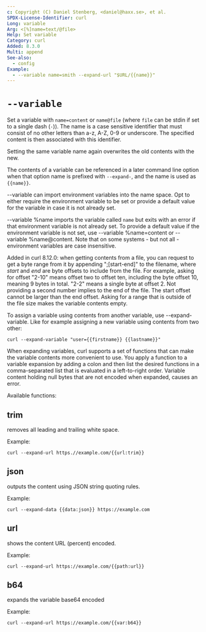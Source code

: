 ```yaml
---
c: Copyright (C) Daniel Stenberg, <daniel@haxx.se>, et al.
SPDX-License-Identifier: curl
Long: variable
Arg: <[%]name=text/@file>
Help: Set variable
Category: curl
Added: 8.3.0
Multi: append
See-also:
  - config
Example:
  - --variable name=smith --expand-url "$URL/{{name}}"
---
```


# `--variable`

Set a variable with `name=content` or `name@file` (where `file` can be stdin
if set to a single dash (`-`)). The name is a case sensitive identifier that
must consist of no other letters than a-z, A-Z, 0-9 or underscore. The
specified content is then associated with this identifier.

Setting the same variable name again overwrites the old contents with the new.

The contents of a variable can be referenced in a later command line option
when that option name is prefixed with `--expand-`, and the name is used as
`{{name}}`.

--variable can import environment variables into the name space. Opt to either
require the environment variable to be set or provide a default value for the
variable in case it is not already set.

--variable %name imports the variable called `name` but exits with an error if
that environment variable is not already set. To provide a default value if
the environment variable is not set, use --variable %name=content or
--variable %name@content. Note that on some systems - but not all -
environment variables are case insensitive.

Added in curl 8.12.0: when getting contents from a file, you can request to
get a byte range from it by appending ";[start-end]" to the filename, where
*start* and *end* are byte offsets to include from the file. For example,
asking for offset "2-10" means offset two to offset ten, including the byte
offset 10, meaning 9 bytes in total. "2-2" means a single byte at offset 2.
Not providing a second number implies to the end of the file. The start offset
cannot be larger than the end offset. Asking for a range that is outside of
the file size makes the variable contents empty.

To assign a variable using contents from another variable, use
--expand-variable. Like for example assigning a new variable using contents
from two other:

    curl --expand-variable "user={{firstname}} {{lastname}}"

When expanding variables, curl supports a set of functions that can make the
variable contents more convenient to use. You apply a function to a variable
expansion by adding a colon and then list the desired functions in a
comma-separated list that is evaluated in a left-to-right order. Variable
content holding null bytes that are not encoded when expanded, causes an
error.

Available functions:

## trim
removes all leading and trailing white space.

Example:

    curl --expand-url https.//example.com/{{url:trim}}

## json
outputs the content using JSON string quoting rules.

Example:

    curl --expand-data {{data:json}} https://example.com

## url
shows the content URL (percent) encoded.

Example:

    curl --expand-url https://example.com/{{path:url}}

## b64
expands the variable base64 encoded

Example:

    curl --expand-url https://example.com/{{var:b64}}
